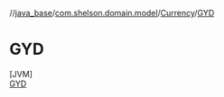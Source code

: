//[java_base](../../../../index.md)/[com.shelson.domain.model](../../index.md)/[Currency](../index.md)/[GYD](index.md)

# GYD

[JVM]\
[GYD](index.md)

